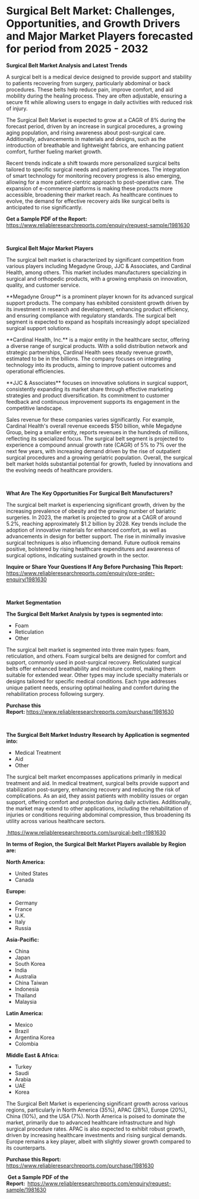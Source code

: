 <p><h1>Surgical Belt Market: Challenges, Opportunities, and Growth Drivers and Major Market Players forecasted for period from 2025 - 2032</h1></p><p><strong>Surgical Belt Market Analysis and Latest Trends</strong></p>
<p><p>A surgical belt is a medical device designed to provide support and stability to patients recovering from surgery, particularly abdominal or back procedures. These belts help reduce pain, improve comfort, and aid mobility during the healing process. They are often adjustable, ensuring a secure fit while allowing users to engage in daily activities with reduced risk of injury.</p><p>The Surgical Belt Market is expected to grow at a CAGR of 8% during the forecast period, driven by an increase in surgical procedures, a growing aging population, and rising awareness about post-surgical care. Additionally, advancements in materials and designs, such as the introduction of breathable and lightweight fabrics, are enhancing patient comfort, further fueling market growth. </p><p>Recent trends indicate a shift towards more personalized surgical belts tailored to specific surgical needs and patient preferences. The integration of smart technology for monitoring recovery progress is also emerging, allowing for a more patient-centric approach to post-operative care. The expansion of e-commerce platforms is making these products more accessible, broadening their market reach. As healthcare continues to evolve, the demand for effective recovery aids like surgical belts is anticipated to rise significantly.</p></p>
<p><strong>Get a Sample PDF of the Report:&nbsp;</strong> <a href="https://www.reliableresearchreports.com/enquiry/request-sample/1981630?utm_campaign=3323&utm_medium=2&utm_source=Github&utm_content=ia&utm_term=13042025&utm_id=surgical-belt">https://www.reliableresearchreports.com/enquiry/request-sample/1981630</a></p>
<p>&nbsp;</p>
<p><strong>Surgical Belt Major Market Players</strong></p>
<p><p>The surgical belt market is characterized by significant competition from various players including Megadyne Group, JJC & Associates, and Cardinal Health, among others. This market includes manufacturers specializing in surgical and orthopedic products, with a growing emphasis on innovation, quality, and customer service.</p><p>**Megadyne Group** is a prominent player known for its advanced surgical support products. The company has exhibited consistent growth driven by its investment in research and development, enhancing product efficiency, and ensuring compliance with regulatory standards. The surgical belt segment is expected to expand as hospitals increasingly adopt specialized surgical support solutions.</p><p>**Cardinal Health, Inc.** is a major entity in the healthcare sector, offering a diverse range of surgical products. With a solid distribution network and strategic partnerships, Cardinal Health sees steady revenue growth, estimated to be in the billions. The company focuses on integrating technology into its products, aiming to improve patient outcomes and operational efficiencies.</p><p>**JJC & Associates** focuses on innovative solutions in surgical support, consistently expanding its market share through effective marketing strategies and product diversification. Its commitment to customer feedback and continuous improvement supports its engagement in the competitive landscape.</p><p>Sales revenue for these companies varies significantly. For example, Cardinal Health's overall revenue exceeds $150 billion, while Megadyne Group, being a smaller entity, reports revenues in the hundreds of millions, reflecting its specialized focus. The surgical belt segment is projected to experience a compound annual growth rate (CAGR) of 5% to 7% over the next few years, with increasing demand driven by the rise of outpatient surgical procedures and a growing geriatric population. Overall, the surgical belt market holds substantial potential for growth, fueled by innovations and the evolving needs of healthcare providers.</p></p>
<p>&nbsp;</p>
<p><strong>What Are The Key Opportunities For Surgical Belt Manufacturers?</strong></p>
<p><p>The surgical belt market is experiencing significant growth, driven by the increasing prevalence of obesity and the growing number of bariatric surgeries. In 2023, the market is projected to grow at a CAGR of around 5.2%, reaching approximately $1.2 billion by 2028. Key trends include the adoption of innovative materials for enhanced comfort, as well as advancements in design for better support. The rise in minimally invasive surgical techniques is also influencing demand. Future outlook remains positive, bolstered by rising healthcare expenditures and awareness of surgical options, indicating sustained growth in the sector.</p></p>
<p><strong>Inquire or Share Your Questions If Any Before Purchasing This Report:</strong> <a href="https://www.reliableresearchreports.com/enquiry/pre-order-enquiry/1981630?utm_campaign=3323&utm_medium=2&utm_source=Github&utm_content=ia&utm_term=13042025&utm_id=surgical-belt">https://www.reliableresearchreports.com/enquiry/pre-order-enquiry/1981630</a></p>
<p>&nbsp;</p>
<p><strong>Market Segmentation</strong></p>
<p><strong>The Surgical Belt Market Analysis by types is segmented into:</strong></p>
<p><ul><li>Foam</li><li>Reticulation</li><li>Other</li></ul></p>
<p><p>The surgical belt market is segmented into three main types: foam, reticulation, and others. Foam surgical belts are designed for comfort and support, commonly used in post-surgical recovery. Reticulated surgical belts offer enhanced breathability and moisture control, making them suitable for extended wear. Other types may include specialty materials or designs tailored for specific medical conditions. Each type addresses unique patient needs, ensuring optimal healing and comfort during the rehabilitation process following surgery.</p></p>
<p><strong>Purchase this Report:&nbsp;</strong><a href="https://www.reliableresearchreports.com/purchase/1981630?utm_campaign=3323&utm_medium=2&utm_source=Github&utm_content=ia&utm_term=13042025&utm_id=surgical-belt">https://www.reliableresearchreports.com/purchase/1981630</a></p>
<p>&nbsp;</p>
<p><strong>The Surgical Belt Market Industry Research by Application is segmented into:</strong></p>
<p><ul><li>Medical Treatment</li><li>Aid</li><li>Other</li></ul></p>
<p><p>The surgical belt market encompasses applications primarily in medical treatment and aid. In medical treatment, surgical belts provide support and stabilization post-surgery, enhancing recovery and reducing the risk of complications. As an aid, they assist patients with mobility issues or organ support, offering comfort and protection during daily activities. Additionally, the market may extend to other applications, including the rehabilitation of injuries or conditions requiring abdominal compression, thus broadening its utility across various healthcare sectors.</p></p>
<p><a href="https://www.reliableresearchreports.com/surgical-belt-r1981630?utm_campaign=3323&utm_medium=2&utm_source=Github&utm_content=ia&utm_term=13042025&utm_id=surgical-belt">&nbsp;https://www.reliableresearchreports.com/surgical-belt-r1981630</a></p>
<p><strong>In terms of Region, the Surgical Belt Market Players available by Region are:</strong></p>
<p>
    <p> <strong> North America: </strong>
        <ul>
            <li>United States</li>
            <li>Canada</li>
        </ul>
        </p> 
    <p> <strong> Europe: </strong>
        <ul>
            <li>Germany</li>
            <li>France</li>
            <li>U.K.</li>
            <li>Italy</li>
            <li>Russia</li>
        </ul>
        </p> 
    <p> <strong> Asia-Pacific: </strong>
        <ul>
            <li>China</li>
            <li>Japan</li>
            <li>South Korea</li>
            <li>India</li>
            <li>Australia</li>
            <li>China Taiwan</li>
            <li>Indonesia</li>
            <li>Thailand</li>
            <li>Malaysia</li>
        </ul>
        </p> 
    <p> <strong> Latin America: </strong>
        <ul>
            <li>Mexico</li>
            <li>Brazil</li>
            <li>Argentina Korea</li>
            <li>Colombia</li>
        </ul>
        </p> 
    <p> <strong> Middle East & Africa: </strong>
        <ul>
            <li>Turkey</li>
            <li>Saudi</li>
            <li>Arabia</li>
            <li>UAE</li>
            <li>Korea</li>
        </ul>
    </p>
    </p>
<p><p>The Surgical Belt Market is experiencing significant growth across various regions, particularly in North America (35%), APAC (28%), Europe (20%), China (10%), and the USA (7%). North America is poised to dominate the market, primarily due to advanced healthcare infrastructure and high surgical procedure rates. APAC is also expected to exhibit robust growth, driven by increasing healthcare investments and rising surgical demands. Europe remains a key player, albeit with slightly slower growth compared to its counterparts.</p></p>
<p><strong>Purchase this Report: </strong><a href="https://www.reliableresearchreports.com/purchase/1981630?utm_campaign=3323&utm_medium=2&utm_source=Github&utm_content=ia&utm_term=13042025&utm_id=surgical-belt">https://www.reliableresearchreports.com/purchase/1981630</a></p>
<p>&nbsp;<strong>Get a Sample PDF of the Report:&nbsp;&nbsp;</strong><a href="https://www.reliableresearchreports.com/enquiry/request-sample/1981630?utm_campaign=3323&utm_medium=2&utm_source=Github&utm_content=ia&utm_term=13042025&utm_id=surgical-belt">https://www.reliableresearchreports.com/enquiry/request-sample/1981630</a></p>
<p><strong></strong></p>
<p><p></p><p></p><p></p></p>